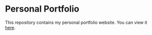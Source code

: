 # Personal Portfolio

This repository contains my personal portfolio website. You can view it [here](YOUR_PORTFOLIO_LINK).
